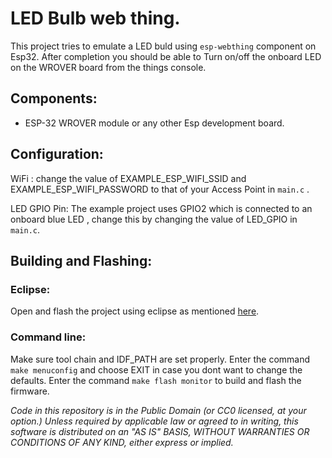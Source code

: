 LED Bulb web thing.
====================
This project tries to emulate a LED buld using `esp-webthing` component on Esp32. After completion you should be able to Turn on/off the onboard LED on the WROVER board from the things console.

## Components:
* ESP-32 WROVER module or any other Esp development board.

## Configuration:
WiFi : change the value of EXAMPLE_ESP_WIFI_SSID and EXAMPLE_ESP_WIFI_PASSWORD to that of your Access Point in `main.c` .

LED GPIO Pin: The example project uses GPIO2 which is connected to an onboard blue LED , change this by changing the value of LED_GPIO in `main.c`.

## Building and Flashing:
### Eclipse:
Open and flash the project using eclipse as mentioned [here](https://docs.espressif.com/projects/esp-idf/en/latest/get-started/eclipse-setup.html).

### Command line:
Make sure tool chain and IDF_PATH are set properly. 
Enter the command `make menuconfig` and choose EXIT in case you dont want to change the defaults.
Enter the command `make flash monitor` to build and flash the firmware.

*Code in this repository is in the Public Domain (or CC0 licensed, at your option.)
Unless required by applicable law or agreed to in writing, this
software is distributed on an "AS IS" BASIS, WITHOUT WARRANTIES OR
CONDITIONS OF ANY KIND, either express or implied.*
